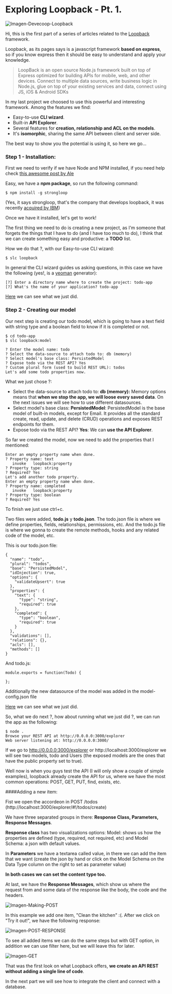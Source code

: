 # Exploring Loopback - Pt. 1.

![Imagen-Devecoop-Loopback](https://raw.githubusercontent.com/Fblind/loopback-todo-example/master/images/Devecoop-Loopback.png)

Hi, this is the first part of a series of articles related to the [Loopback] framework.

Loopback, as its pages says is a javascript framework **based on express**, so if you know express then it should be easy to understand and apply your knowledge.
> LoopBack is an open source Node.js framework built on top of Express optimized for building APIs for mobile, web, and other devices. Connect to multiple data sources, write business logic in Node.js, glue on top of your existing services and data, connect using JS, iOS & Android SDKs

In my last project we choosed to use this powerful and interesting framework. Among the features we find:
- Easy-to-use **CLI wizard**.
- Built-in **API Explorer**.
- Several features for **creation, relationship and ACL on the models**.
- It's **isomorphic**, sharing the same API between client and server side.

The best way to show you the potential is using it, so here we go...

### Step 1 - Installation:

First we need to verify if we have Node and NPM installed, if you need help check [this awesome post by Ale][postInstalNode]

Easy, we have a **npm package**, so run the following command:
```
$ npm install -g strongloop
```

(Yes, it says strongloop, that's the company that develops loopback, it was recently [acquired by IBM][df2])

Once we have it installed, let's get to work!

The first thing we need to do is creating a new project, as I'm someone that forgets the things that I have to do (and I have too much to do), I think that we can create something easy and productive: a **TODO** list. 

How we do that ?, with our Easy-to-use CLI wizard:
```
$ slc loopback
```

In general the CLI wizard guides us asking questions, in this case we have the following (yes!, is a [yeoman] generator):

```
[?] Enter a directory name where to create the project: todo-app
[?] What's the name of your application? todo-app
```

[Here][step0] we can see what we just did.

### Step 2 - Creating our model

Our next step is creating our todo model, which is going to have a text field with string type and a boolean field to know if it is completed or not.

```
$ cd todo-app
$ slc loopback:model
```
```
? Enter the model name: todo
? Select the data-source to attach todo to: db (memory)
? Select model's base class: PersistedModel
? Expose todo via the REST API? Yes
? Custom plural form (used to build REST URL): todos
Let's add some todo properties now.
```

What we just chose ?:
- Select the data-source to attach todo to: **db (memory):** Memory options means that **when we stop the app, we will loose every saved data**. On the next issues we will see how to use different datasources.
- Select model's base class: **PersistedModel**: PersistedModel is the base model of built-in models, except for Email. It provides all the standard create, read, update, and delete (CRUD) operations and exposes REST endpoints for them.
- Expose todo via the REST API? **Yes**: We can **use the API Explorer**.

So far we created the model, now we need to add the properties that I mentioned:

```
Enter an empty property name when done.
? Property name: text
   invoke   loopback:property
? Property type: string
? Required? Yes
Let's add another todo property.
Enter an empty property name when done.
? Property name: completed
   invoke   loopback:property
? Property type: boolean
? Required? Yes
```

To finish we just use ctrl+c.

Two files were added, **todo.js** y **todo.json**. The todo.json file is where we define properties, fields, relationships, permissions, etc. And the todo.js file is where we gonna to create the remote methods, hooks and any related code of the model, etc.

This is our todo.json file:
```
{
  "name": "todo",
  "plural": "todos",
  "base": "PersistedModel",
  "idInjection": true,
  "options": {
    "validateUpsert": true
  },
  "properties": {
    "text": {
      "type": "string",
      "required": true
    },
    "completed": {
      "type": "boolean",
      "required": true
    }
  },
  "validations": [],
  "relations": {},
  "acls": [],
  "methods": []
}
```

And todo.js:

```
module.exports = function(Todo) {

};
```

Additionally the new datasource of the model was added in the model-config.json file

[Here][step1] we can see what we just did.

So, what we do next ?, how about running what we just did ?, we can run the app as the following:

```
$ node .
Browse your REST API at http://0.0.0.0:3000/explorer
Web server listening at: http://0.0.0.0:3000/
```

If we go to http://0.0.0.0:3000/explorer or http://localhost:3000/explorer we will see two models, todo and Users (the exposed models are the ones that have the public property set to true).

Well now is when you guys test the API (I will only show a couple of simple examples), loopback already create the API for us, where we have the most common operations: POST, GET, PUT, find, exists, etc.

####Adding a new item:

Fist we open the accordeon in POST /todos (http://localhost:3000/explorer/#!/todos/create)

We have three separated groups in there: **Response Class, Parameters, Response Messages**.

**Response class** has two visualizations options: Model: shows us how the properties are defined (type, required, not required, etc) and Model Schema: a json with default values.

In **Parameters** we have a textarea called value, in there we can add the item that we want (create the json by hand or click on the Model Schema on the Data Type column on the right to set as parameter value)
 
**In both cases we can set the content type too.**
 
At last, we have the **Response Messages**, which show us where the request from and some data of the response like the body, the code and the headers.

![Imagen-Making-POST](https://raw.githubusercontent.com/Fblind/loopback-todo-example/master/images/POST-todo-app-pt1.es.png)

In this example we add one item, "Clean the kitchen" :(. After we click on "Try it out!", we have the following response:

![Imagen-POST-RESPONSE](https://raw.githubusercontent.com/Fblind/loopback-todo-example/master/images/POST-RESPONSE-todo-app-pt1.es.png)

To see all added items we can do the same steps but with GET option, in addition we can use filter here, but we will leave this for later.

![Imagen-GET](https://raw.githubusercontent.com/Fblind/loopback-todo-example/master/images/GET-RESPONSE-todo-app-pt1.es.png)

That was the first look on what Loopback offers, **we create an API REST without adding a single line of code**.

In the next part we will see how to integrate the client and connect with a database.

   [Loopback]: <http://loopback.io/>
   [df2]:https://strongloop.com/strongblog/ibm-express-loopback-node-js/
   [yeoman]:http://yeoman.io/
   [step0]: https://github.com/Fblind/loopback-todo-example/tree/step-0
   [step1]:https://github.com/Fblind/loopback-todo-example/tree/step-1
   [postInstalNode]: http://braincoop.devecoop.com/es/posts/como-crear-una-app-backbone-requirejs-compass-desde-cero-con-yeoman.html
